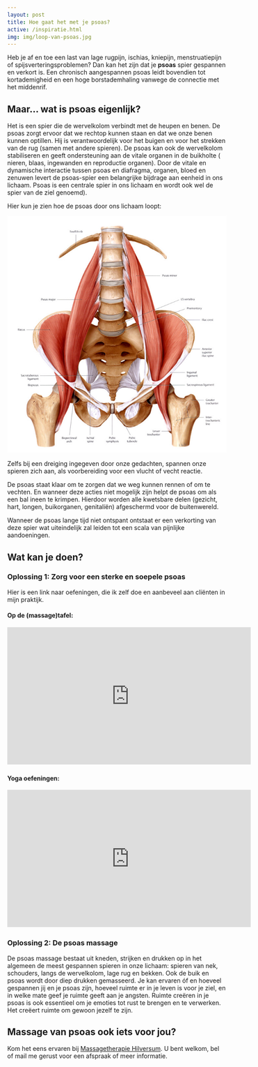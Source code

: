 ```yaml
---
layout: post
title: Hoe gaat het met je psoas?
active: /inspiratie.html
img: img/loop-van-psoas.jpg
---
```


Heb je af en toe een last van lage rugpijn, ischias, kniepijn, menstruatiepijn of spijsverteringsproblemen? Dan kan het zijn dat je **psoas** spier gespannen en verkort is. Een chronisch aangespannen psoas leidt bovendien tot kortademigheid en een hoge borstademhaling vanwege de connectie met het middenrif.


## Maar... wat is psoas eigenlijk?
Het is een spier die de wervelkolom verbindt met de heupen en benen. De psoas zorgt ervoor dat we rechtop kunnen staan en dat we onze benen kunnen optillen. Hij is verantwoordelijk voor het buigen en voor het strekken van de rug (samen met andere spieren). De psoas kan ook de wervelkolom stabiliseren en geeft ondersteuning aan de vitale organen in de buikholte ( nieren, blaas, ingewanden en reproductie organen).  Door de vitale en dynamische interactie tussen psoas en diafragma, organen, bloed en zenuwen levert de psoas-spier een belangrijke bijdrage aan eenheid in ons lichaam. Psoas is een centrale spier in ons lichaam en wordt ook wel de spier van de ziel genoemd).

Hier kun je zien hoe de psoas door ons lichaam loopt:

![Hoe loopt de psoas door je lichaam](/img/loop-van-psoas.jpg)

Zelfs bij een dreiging ingegeven door onze gedachten, spannen onze spieren zich aan, als voorbereiding voor een vlucht of vecht reactie.

De psoas staat klaar om te zorgen dat we weg kunnen rennen of om te vechten. En wanneer deze acties niet mogelijk zijn helpt de psoas om als een bal ineen te krimpen. Hierdoor worden alle kwetsbare delen (gezicht, hart, longen, buikorganen, genitaliën) afgeschermd voor de buitenwereld.

Wanneer de psoas lange tijd niet ontspant ontstaat er een verkorting van deze spier wat uiteindelijk zal leiden tot een scala van pijnlijke aandoeningen.



## Wat kan je doen?

### Oplossing 1: Zorg voor een sterke en soepele psoas
Hier is een link naar oefeningen, die ik zelf doe en aanbeveel aan cliënten in mijn praktijk.

#### Op de (massage)tafel:
<iframe width="560" height="315" src="https://www.youtube.com/embed/IXwZSYx6bFc" frameborder="0" allowfullscreen></iframe>

#### Yoga oefeningen:
<iframe width="560" height="315" src="https://www.youtube.com/embed/7SZj7UcoCeg" frameborder="0" allowfullscreen></iframe>

### Oplossing 2: De psoas massage
De psoas massage bestaat uit kneden, strijken en drukken op in het algemeen de meest gespannen spieren in onze lichaam: spieren van nek, schouders, langs de wervelkolom, lage rug en bekken. Ook de buik en psoas wordt door diep drukken gemasseerd. Je kan ervaren óf en hoeveel gespannen jij en je psoas zijn, hoeveel ruimte er in je leven is voor je ziel, en in welke mate geef je ruimte geeft aan je angsten. Ruimte creëren in je psoas is ook essentieel om  je emoties tot rust te brengen en te verwerken. Het creëert ruimte om gewoon jezelf te zijn.


## Massage van psoas ook iets voor jou?
Kom het eens ervaren bij [Massagetherapie Hilversum](/massage-en-visie.html). U bent welkom, bel of mail me gerust voor een afspraak of meer informatie.
